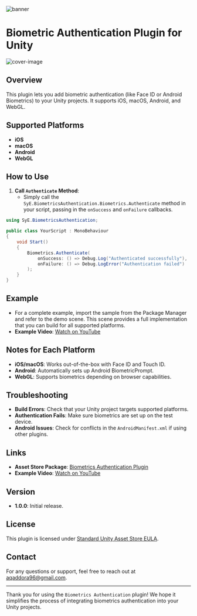 ![banner](https://i.ibb.co/nb1cpGT/sye-banner.png?raw=true)
# Biometric Authentication Plugin for Unity
![cover-image](https://i.ibb.co/56f4d7N/cover-image.png?raw=true)
## Overview
This plugin lets you add biometric authentication (like Face ID or Android Biometrics) to your Unity projects. It supports iOS, macOS, Android, and WebGL.

## Supported Platforms
- **iOS**
- **macOS**
- **Android**
- **WebGL**

## How to Use

1. **Call `Authenticate` Method**:
   - Simply call the `SyE.BiometricsAuthentication.Biometrics.Authenticate` method in your script, passing in the `onSuccess` and `onFailure` callbacks.

```csharp
using SyE.BiometricsAuthentication;

public class YourScript : MonoBehaviour
{
    void Start()
    {
        Biometrics.Authenticate(
            onSuccess: () => Debug.Log("Authenticated successfully"),
            onFailure: () => Debug.LogError("Authentication failed")
        );
    }
}
```

## Example
- For a complete example, import the sample from the Package Manager and refer to the demo scene. This scene provides a full implementation that you can build for all supported platforms.
- **Example Video**: [Watch on YouTube](https://youtu.be/LNZqCBFtb0g)

## Notes for Each Platform
- **iOS/macOS**: Works out-of-the-box with Face ID and Touch ID.
- **Android**: Automatically sets up Android BiometricPrompt.
- **WebGL**: Supports biometrics depending on browser capabilities.

## Troubleshooting
- **Build Errors**: Check that your Unity project targets supported platforms.
- **Authentication Fails**: Make sure biometrics are set up on the test device.
- **Android Issues**: Check for conflicts in the `AndroidManifest.xml` if using other plugins.

## Links
- **Asset Store Package**: [Biometrics Authentication Plugin](https://assetstore.unity.com/packages/slug/293752)
- **Example Video**: [Watch on YouTube](https://youtu.be/LNZqCBFtb0g)

## Version
- **1.0.0**: Initial release.

## License

This plugin is licensed under [Standard Unity Asset Store EULA](https://unity.com/legal/as-terms).

## Contact

For any questions or support, feel free to reach out at [aqaddora96@gmail.com](mailto:aqaddora96@gmail.com).

---

Thank you for using the `Biometrics Authentication` plugin! We hope it simplifies the process of integrating biometrics authentication into your Unity projects.
